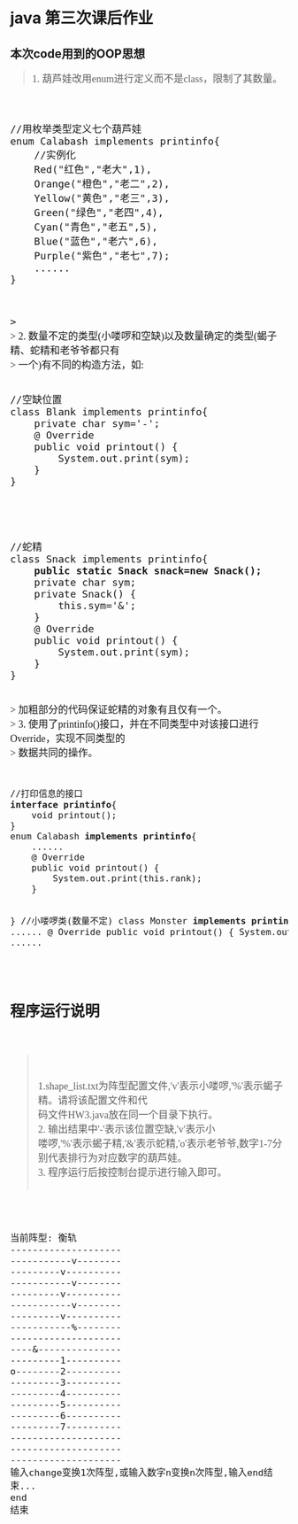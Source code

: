 # java 第三次课后作业

## 本次code用到的OOP思想
> <font size=4 face='微软雅黑'>1. 葫芦娃改用enum进行定义而不是class，限制了其数量。  
<code>
<pre>
<code class='java'><font size=4 >
//用枚举类型定义七个葫芦娃
enum Calabash implements printinfo{
	//实例化
	Red("红色","老大",1),
	Orange("橙色","老二",2),
	Yellow("黄色","老三",3),
	Green("绿色","老四",4),
	Cyan("青色","老五",5),
	Blue("蓝色","老六",6),
	Purple("紫色","老七",7);
	......
}
</pre>
</code>
> <font size=4 face='微软雅黑'>
> 2. 数量不定的类型(小喽啰和空缺)以及数量确定的类型(蝎子精、蛇精和老爷爷都只有  
> 一个)有不同的构造方法，如:  
<pre><code class='java' ><font size=4 >
//空缺位置  
class Blank implements printinfo{  
	private char sym='-';  
	@ Override  
	public void printout() {  
		System.out.print(sym);  
	}  
}  
</code>
</pre>
<pre><code class='java'><font size=4 >
//蛇精
class Snack implements printinfo{
	<b>public static Snack snack=new Snack();</b>
	private char sym;
	private Snack() {
		this.sym='&';
	}
	@ Override
	public void printout() {
		System.out.print(sym);
	}
}
</code></pre>
> 加粗部分的代码保证蛇精的对象有且仅有一个。  
> 3. 使用了printinfo()接口，并在不同类型中对该接口进行Override，实现不同类型的  
> 数据共同的操作。  
<code>
<pre>
<font size=4 >
//打印信息的接口
<b>interface printinfo</b>{
	void printout();
}
enum Calabash <b>implements printinfo</b>{
	......
	@ Override
	public void printout() {
		System.out.print(this.rank);
	}
	
}
//小喽啰类(数量不定)
class Monster <b>implements printinfo</b>{
	......
	@ Override
	public void printout() {
		System.out.print(sym);
	}
}
......
</pre></code>
## 程序运行说明
> <font size=4 face='微软雅黑'>
> 1.shape_list.txt为阵型配置文件,'v'表示小喽啰,'%'表示蝎子精。请将该配置文件和代  
> 码文件HW3.java放在同一个目录下执行。
> 2. 输出结果中'-'表示该位置空缺,'v'表示小  
> 喽啰,'%'表示蝎子精,'&'表示蛇精,'o'表示老爷爷,数字1-7分别代表排行为对应数字的葫芦娃。  
> 3. 程序运行后按控制台提示进行输入即可。
<code>
<pre>
当前阵型: 衡轨
--------------------
-----------v--------
---------v----------
-----------v--------
---------v----------
-----------v--------
---------v----------
-----------%--------
--------------------
----&---------------
---------1----------
o--------2----------
---------3----------
---------4----------
---------5----------
---------6----------
---------7----------
--------------------
--------------------
--------------------
输入change变换1次阵型,或输入数字n变换n次阵型,输入end结束...
end
结束
</code>
</pre>
